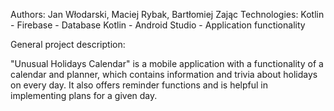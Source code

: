 Authors: Jan Włodarski, Maciej Rybak, Bartłomiej Zając
Technologies: 
Kotlin - Firebase - Database
Kotlin - Android Studio - Application functionality

General project description:

"Unusual Holidays Calendar" is a mobile application with a functionality of a calendar and planner, which contains information and trivia about holidays on every day. It also offers reminder functions and is helpful in implementing plans for a given day.
